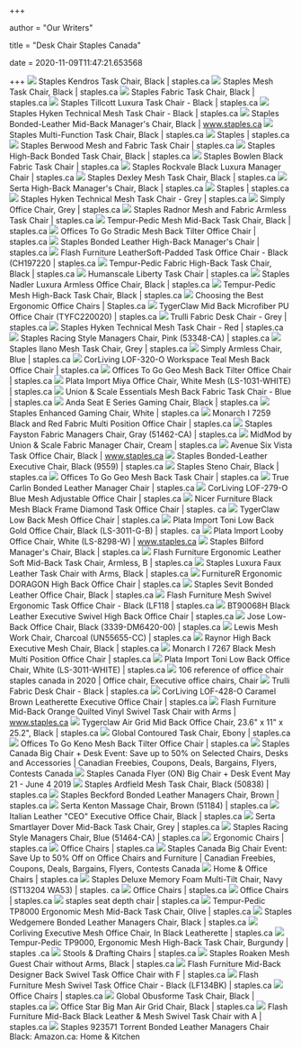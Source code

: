 +++
        
author = "Our Writers"
        
title = "Desk Chair Staples Canada"
        
date = 2020-11-09T11:47:21.653568
        
+++
[ ![](https://cdn.shopify.com/s/files/1/0036/4806/1509/products/59e3fd91dfae757fdfc8e92b70b9cf9834095a98_square388240_1.jpg?v=1601836226)](https://cdn.shopify.com/s/files/1/0036/4806/1509/products/59e3fd91dfae757fdfc8e92b70b9cf9834095a98_square388240_1.jpg?v=1601836226) Staples Kendros Task Chair, Black | staples.ca
[ ![](https://cdn.shopify.com/s/files/1/0036/4806/1509/products/28bd01dc27237d7c48d94809aef2ce9b57d71c54_square394403_1.jpg?v=1601836226)](https://cdn.shopify.com/s/files/1/0036/4806/1509/products/28bd01dc27237d7c48d94809aef2ce9b57d71c54_square394403_1.jpg?v=1601836226) Staples Mesh Task Chair, Black | staples.ca
[ ![](https://cdn.shopify.com/s/files/1/0036/4806/1509/products/811ebbbcebe9f3eec6868c0e9f4be9b689a5f783_square193149_1.jpg?v=1601835807)](https://cdn.shopify.com/s/files/1/0036/4806/1509/products/811ebbbcebe9f3eec6868c0e9f4be9b689a5f783_square193149_1.jpg?v=1601835807) Staples Fabric Task Chair, Black | staples.ca
[ ![](https://cdn.shopify.com/s/files/1/0036/4806/1509/products/62d996309c70993a89b7e2f4cc7e050961d8e759_square2883937_1_1000x.jpg?v=1601863321)](https://cdn.shopify.com/s/files/1/0036/4806/1509/products/62d996309c70993a89b7e2f4cc7e050961d8e759_square2883937_1_1000x.jpg?v=1601863321) Staples Tillcott Luxura Task Chair - Black | staples.ca
[ ![](https://cdn.shopify.com/s/files/1/0036/4806/1509/products/bed596147f3a452f1547cc0b7cc9852d1502b3a9_square990119_1.jpg?v=1601863509)](https://cdn.shopify.com/s/files/1/0036/4806/1509/products/bed596147f3a452f1547cc0b7cc9852d1502b3a9_square990119_1.jpg?v=1601863509) Staples Hyken Technical Mesh Task Chair - Black | staples.ca
[ ![](https://cdn.shopify.com/s/files/1/0036/4806/1509/products/s0422431_55851d07-2ca2-477a-9c8b-19ae364c3ce4.jpg?v=1582825964)](https://cdn.shopify.com/s/files/1/0036/4806/1509/products/s0422431_55851d07-2ca2-477a-9c8b-19ae364c3ce4.jpg?v=1582825964) Staples Bonded-Leather Mid-Back Manager's Chair, Black | www.staples.ca
[ ![](https://cdn.shopify.com/s/files/1/0036/4806/1509/products/5467137050674f22ba73a9b9df14a6038fcfad62_square748129_1.jpg?v=1601836227)](https://cdn.shopify.com/s/files/1/0036/4806/1509/products/5467137050674f22ba73a9b9df14a6038fcfad62_square748129_1.jpg?v=1601836227) Staples Multi-Function Task Chair, Black | staples.ca
[ ![](https://storage.googleapis.com/staplesassets/img/chair-guide/hon-black-task-chair.png)](https://storage.googleapis.com/staplesassets/img/chair-guide/hon-black-task-chair.png) Staples | staples.ca
[ ![](https://cdn.shopify.com/s/files/1/0036/4806/1509/products/bc3415ffcdbbbbef3afd8e33ee6d975d31c71369_square2837129_1.jpg?v=1601836219)](https://cdn.shopify.com/s/files/1/0036/4806/1509/products/bc3415ffcdbbbbef3afd8e33ee6d975d31c71369_square2837129_1.jpg?v=1601836219) Staples Berwood Mesh and Fabric Task Chair | staples.ca
[ ![](https://cdn.shopify.com/s/files/1/0036/4806/1509/products/e84ec2db0da31393a69ee4c8a8b0a930682fc40e_square320794_1.jpg?v=1601836222)](https://cdn.shopify.com/s/files/1/0036/4806/1509/products/e84ec2db0da31393a69ee4c8a8b0a930682fc40e_square320794_1.jpg?v=1601836222) Staples High-Back Bonded Task Chair, Black | staples.ca
[ ![](https://cdn.shopify.com/s/files/1/0036/4806/1509/products/95079cf728e7785ab181d50d3368aaf0e2ab84b7_square2883940_1_1000x.jpg?v=1601836330)](https://cdn.shopify.com/s/files/1/0036/4806/1509/products/95079cf728e7785ab181d50d3368aaf0e2ab84b7_square2883940_1_1000x.jpg?v=1601836330) Staples Bowlen Black Fabric Task Chair | staples.ca
[ ![](https://cdn.shopify.com/s/files/1/0036/4806/1509/products/97eb1652137a13741bc9e6aa7f5f779d17b2efe2_square2260347_1_1000x.jpg?v=1601836084)](https://cdn.shopify.com/s/files/1/0036/4806/1509/products/97eb1652137a13741bc9e6aa7f5f779d17b2efe2_square2260347_1_1000x.jpg?v=1601836084) Staples Rockvale Black Luxura Manager Chair | staples.ca
[ ![](https://cdn.shopify.com/s/files/1/0036/4806/1509/products/47fab702cd2bc28e81e22806de63d4f8ae0ba021_square2949742_1.jpg?v=1601862897)](https://cdn.shopify.com/s/files/1/0036/4806/1509/products/47fab702cd2bc28e81e22806de63d4f8ae0ba021_square2949742_1.jpg?v=1601862897) Staples Dexley Mesh Task Chair, Black | staples.ca
[ ![](https://cdn.shopify.com/s/files/1/0036/4806/1509/products/42a9bca0717d5092ccce0a912d3f7289fc138186_square327717_1_1000x1000@2x.jpg?v=1601863323)](https://cdn.shopify.com/s/files/1/0036/4806/1509/products/42a9bca0717d5092ccce0a912d3f7289fc138186_square327717_1_1000x1000@2x.jpg?v=1601863323) Serta High-Back Manager's Chair, Black | staples.ca
[ ![](https://storage.googleapis.com/staplesassets/img/chair-guide/computer-chair.jpg)](https://storage.googleapis.com/staplesassets/img/chair-guide/computer-chair.jpg) Staples | staples.ca
[ ![](https://cdn.shopify.com/s/files/1/0036/4806/1509/products/99cd06cea8cf08d73eae9e60a18998abecb8bf4d_square2909011_1.jpg?v=1601863512)](https://cdn.shopify.com/s/files/1/0036/4806/1509/products/99cd06cea8cf08d73eae9e60a18998abecb8bf4d_square2909011_1.jpg?v=1601863512) Staples Hyken Technical Mesh Task Chair - Grey | staples.ca
[ ![](https://cdn.shopify.com/s/files/1/0036/4806/1509/products/3ba41f9fd85176d7706aca4da55ea8fd6e8039e9_square2976886_1_1000x.jpg?v=1601857483)](https://cdn.shopify.com/s/files/1/0036/4806/1509/products/3ba41f9fd85176d7706aca4da55ea8fd6e8039e9_square2976886_1_1000x.jpg?v=1601857483) Simply Office Chair, Grey | staples.ca
[ ![](https://cdn.shopify.com/s/files/1/0036/4806/1509/products/1f8cff9d2d6c6c8adeb47c0b393fbbbd9135c7d4_square2724530_1.jpg?v=1601836038)](https://cdn.shopify.com/s/files/1/0036/4806/1509/products/1f8cff9d2d6c6c8adeb47c0b393fbbbd9135c7d4_square2724530_1.jpg?v=1601836038) Staples Radnor Mesh and Fabric Armless Task Chair | staples.ca
[ ![](https://cdn.shopify.com/s/files/1/0036/4806/1509/products/0aa941a603c346154dbdb069581fdb1f36b00077_square324599_1.jpg?v=1601836225)](https://cdn.shopify.com/s/files/1/0036/4806/1509/products/0aa941a603c346154dbdb069581fdb1f36b00077_square324599_1.jpg?v=1601836225) Tempur-Pedic Mesh Mid-Back Task Chair, Black | staples.ca
[ ![](https://cdn.shopify.com/s/files/1/0036/4806/1509/products/5846cb2462af1c596aa53d1347bc6e41db19be70_square997632_1.jpg?v=1601836114)](https://cdn.shopify.com/s/files/1/0036/4806/1509/products/5846cb2462af1c596aa53d1347bc6e41db19be70_square997632_1.jpg?v=1601836114) Offices To Go Stradic Mesh Back Tilter Office Chair | staples.ca
[ ![](https://cdn.shopify.com/s/files/1/0036/4806/1509/products/a66fca5e0f0d67c9784437cc9aa013438510c0ec_square906707_1.jpg?v=1601836292)](https://cdn.shopify.com/s/files/1/0036/4806/1509/products/a66fca5e0f0d67c9784437cc9aa013438510c0ec_square906707_1.jpg?v=1601836292) Staples Bonded Leather High-Back Manager's Chair | staples.ca
[ ![](https://cdn.shopify.com/s/files/1/0036/4806/1509/products/6be1ac925c49d2f4ab490876765138df9f3c1391_square2976097_1.jpg?v=1601857540)](https://cdn.shopify.com/s/files/1/0036/4806/1509/products/6be1ac925c49d2f4ab490876765138df9f3c1391_square2976097_1.jpg?v=1601857540) Flash Furniture LeatherSoft-Padded Task Office Chair - Black (CH197220 |  staples.ca
[ ![](https://cdn.shopify.com/s/files/1/0036/4806/1509/products/ea1d3500c8011996ae5a45e88110649f6d43fc78_square324022_1.jpg?v=1601836230)](https://cdn.shopify.com/s/files/1/0036/4806/1509/products/ea1d3500c8011996ae5a45e88110649f6d43fc78_square324022_1.jpg?v=1601836230) Tempur-Pedic Fabric High-Back Task Chair, Black | staples.ca
[ ![](https://cdn.shopify.com/s/files/1/0036/4806/1509/products/1150062663470f2e07573fb906e8d377e786bab3_square2971765_1.jpg?v=1601851020)](https://cdn.shopify.com/s/files/1/0036/4806/1509/products/1150062663470f2e07573fb906e8d377e786bab3_square2971765_1.jpg?v=1601851020) Humanscale Liberty Task Chair | staples.ca
[ ![](https://cdn.shopify.com/s/files/1/0036/4806/1509/products/23c23df33af233172392e6819ed03fd5ec910510_square1487781_1.jpg?v=1601863517)](https://cdn.shopify.com/s/files/1/0036/4806/1509/products/23c23df33af233172392e6819ed03fd5ec910510_square1487781_1.jpg?v=1601863517) Staples Nadler Luxura Armless Office Chair, Black | staples.ca
[ ![](https://cdn.shopify.com/s/files/1/0036/4806/1509/products/fdddc398cc620252cf28a90c5fceac4c660405fa_square324021_1.jpg?v=1601836231)](https://cdn.shopify.com/s/files/1/0036/4806/1509/products/fdddc398cc620252cf28a90c5fceac4c660405fa_square324021_1.jpg?v=1601836231) Tempur-Pedic Mesh High-Back Task Chair, Black | staples.ca
[ ![](https://images.ctfassets.net/2yd1b0rk61ek/76rea5e3GIxBW551OM29Za/2f6a81e91ecdd770412df2a6fe8312be/ergo-office-chair-hyken-black-task-chair-front.png)](https://images.ctfassets.net/2yd1b0rk61ek/76rea5e3GIxBW551OM29Za/2f6a81e91ecdd770412df2a6fe8312be/ergo-office-chair-hyken-black-task-chair-front.png) Choosing the Best Ergonomic Office Chairs | Staples.ca
[ ![](https://cdn.shopify.com/s/files/1/0036/4806/1509/products/ce101fed3ed8e62bfc92c401e59a4d983f43a05a_square2936347_1.jpg?v=1601836314)](https://cdn.shopify.com/s/files/1/0036/4806/1509/products/ce101fed3ed8e62bfc92c401e59a4d983f43a05a_square2936347_1.jpg?v=1601836314) TygerClaw Mid Back Microfiber PU Office Chair (TYFC220020) | staples.ca
[ ![](https://cdn.shopify.com/s/files/1/0036/4806/1509/products/25435ab6d645b69f01bddbc6aca7d90123c1f1e6_square2967071_1_1000x.jpg?v=1601862548)](https://cdn.shopify.com/s/files/1/0036/4806/1509/products/25435ab6d645b69f01bddbc6aca7d90123c1f1e6_square2967071_1_1000x.jpg?v=1601862548) Trulli Fabric Desk Chair - Grey | staples.ca
[ ![](https://cdn.shopify.com/s/files/1/0036/4806/1509/products/7296a19d66d8112bd7337c0dae57c0cca5ce7757_square2888298_1.jpg?v=1601863513)](https://cdn.shopify.com/s/files/1/0036/4806/1509/products/7296a19d66d8112bd7337c0dae57c0cca5ce7757_square2888298_1.jpg?v=1601863513) Staples Hyken Technical Mesh Task Chair - Red | staples.ca
[ ![](https://cdn.shopify.com/s/files/1/0036/4806/1509/products/9a864bdf5da05deaff3d801d0e1216071349919e_square2896921_1.jpg?v=1601863319)](https://cdn.shopify.com/s/files/1/0036/4806/1509/products/9a864bdf5da05deaff3d801d0e1216071349919e_square2896921_1.jpg?v=1601863319) Staples Racing Style Managers Chair, Pink (53348-CA) | staples.ca
[ ![](https://cdn.shopify.com/s/files/1/0036/4806/1509/products/65bac013bda0eaa5b056e9886460885d69e8813f_square2909008_1_1000x.jpg?v=1601836308)](https://cdn.shopify.com/s/files/1/0036/4806/1509/products/65bac013bda0eaa5b056e9886460885d69e8813f_square2909008_1_1000x.jpg?v=1601836308) Staples Ilano Mesh Task Chair, Grey | staples.ca
[ ![](https://cdn.shopify.com/s/files/1/0036/4806/1509/products/051431e96b31645bfc9bd44a9ee6bfc72478d32d_square2977041_1_1000x.jpg?v=1601852954)](https://cdn.shopify.com/s/files/1/0036/4806/1509/products/051431e96b31645bfc9bd44a9ee6bfc72478d32d_square2977041_1_1000x.jpg?v=1601852954) Simply Armless Chair, Blue | staples.ca
[ ![](https://cdn.shopify.com/s/files/1/0036/4806/1509/products/a55fe5626dab84bc92ce544b68a6d4cc03718eff_square1925357_1.jpg?v=1601863387)](https://cdn.shopify.com/s/files/1/0036/4806/1509/products/a55fe5626dab84bc92ce544b68a6d4cc03718eff_square1925357_1.jpg?v=1601863387) CorLiving LOF-320-O Workspace Teal Mesh Back Office Chair | staples.ca
[ ![](https://cdn.shopify.com/s/files/1/0036/4806/1509/products/7ea550947e0aefc6fd333354a50a87e64afc6231_square997631_1.jpg?v=1601836116)](https://cdn.shopify.com/s/files/1/0036/4806/1509/products/7ea550947e0aefc6fd333354a50a87e64afc6231_square997631_1.jpg?v=1601836116) Offices To Go Geo Mesh Back Tilter Office Chair | staples.ca
[ ![](https://cdn.shopify.com/s/files/1/0036/4806/1509/products/b5d21d7a7200dec5fc11b509a2a79e40b736ba28_square2791866_1.jpg?v=1601836210)](https://cdn.shopify.com/s/files/1/0036/4806/1509/products/b5d21d7a7200dec5fc11b509a2a79e40b736ba28_square2791866_1.jpg?v=1601836210) Plata Import Miya Office Chair, White Mesh (LS-1031-WHITE) | staples.ca
[ ![](https://cdn.shopify.com/s/files/1/0036/4806/1509/products/54f0cf73956c06b6274d311faecfdc32898ff52d_square2949745_1.jpg?v=1601862893)](https://cdn.shopify.com/s/files/1/0036/4806/1509/products/54f0cf73956c06b6274d311faecfdc32898ff52d_square2949745_1.jpg?v=1601862893) Union & Scale Essentials Mesh Back Fabric Task Chair - Blue | staples.ca
[ ![](https://cdn.shopify.com/s/files/1/0036/4806/1509/products/396b1b67dc6552a79e613d393648326cad357a73_square2956057_1.jpg?v=1601849979)](https://cdn.shopify.com/s/files/1/0036/4806/1509/products/396b1b67dc6552a79e613d393648326cad357a73_square2956057_1.jpg?v=1601849979) Anda Seat E Series Gaming Chair, Black | staples.ca
[ ![](https://cdn.shopify.com/s/files/1/0036/4806/1509/products/dda2a9987b41adebf7062b269e172abc617f21c9_square2883930_1_1000x.jpg?v=1601862957)](https://cdn.shopify.com/s/files/1/0036/4806/1509/products/dda2a9987b41adebf7062b269e172abc617f21c9_square2883930_1_1000x.jpg?v=1601862957) Staples Enhanced Gaming Chair, White | staples.ca
[ ![](https://cdn.shopify.com/s/files/1/0036/4806/1509/products/66c5815fc17589c5aa42f0ff1ec28bb0bd6711e2_square2873707_1.jpg?v=1601836222)](https://cdn.shopify.com/s/files/1/0036/4806/1509/products/66c5815fc17589c5aa42f0ff1ec28bb0bd6711e2_square2873707_1.jpg?v=1601836222) Monarch I 7259 Black and Red Fabric Multi Position Office Chair | staples.ca
[ ![](https://cdn.shopify.com/s/files/1/0036/4806/1509/products/b62942518b0a806a79225bb2195bc43583d734d5_square2719545_1.jpg?v=1601836145)](https://cdn.shopify.com/s/files/1/0036/4806/1509/products/b62942518b0a806a79225bb2195bc43583d734d5_square2719545_1.jpg?v=1601836145) Staples Fayston Fabric Managers Chair, Gray (51462-CA) | staples.ca
[ ![](https://cdn.shopify.com/s/files/1/0036/4806/1509/products/4b65a7e7666194942231f228221f36005d198703_square2949749_1_1000x.jpg?v=1601850186)](https://cdn.shopify.com/s/files/1/0036/4806/1509/products/4b65a7e7666194942231f228221f36005d198703_square2949749_1_1000x.jpg?v=1601850186) MidMod by Union & Scale Fabric Manager Chair, Cream | staples.ca
[ ![](https://cdn.shopify.com/s/files/1/0036/4806/1509/products/78ed7db10073e301932374db81d843f2f2a89c91_square1480337_1_1000x.jpg?v=1601863510)](https://cdn.shopify.com/s/files/1/0036/4806/1509/products/78ed7db10073e301932374db81d843f2f2a89c91_square1480337_1_1000x.jpg?v=1601863510) Avenue Six Vista Task Office Chair, Black | www.staples.ca
[ ![](https://cdn.shopify.com/s/files/1/0036/4806/1509/products/a8c1e687a5c8866f1b71d39e99517a281bbc5c62_square825029_1.jpg?v=1601836116)](https://cdn.shopify.com/s/files/1/0036/4806/1509/products/a8c1e687a5c8866f1b71d39e99517a281bbc5c62_square825029_1.jpg?v=1601836116) Staples Bonded-Leather Executive Chair, Black (9559) | staples.ca
[ ![](https://cdn.shopify.com/s/files/1/0036/4806/1509/products/3c1ba5dff2804fd2596066d2eaf59b56cfe35053_square611016_1.jpg?v=1601836224)](https://cdn.shopify.com/s/files/1/0036/4806/1509/products/3c1ba5dff2804fd2596066d2eaf59b56cfe35053_square611016_1.jpg?v=1601836224) Staples Steno Chair, Black | staples.ca
[ ![](https://cdn.shopify.com/s/files/1/0036/4806/1509/products/1ac81ba2a7bbf07b1c228213996fff6da348a53a_square997630_1.jpg?v=1601836115)](https://cdn.shopify.com/s/files/1/0036/4806/1509/products/1ac81ba2a7bbf07b1c228213996fff6da348a53a_square997630_1.jpg?v=1601836115) Offices To Go Geo Mesh Back Task Chair | staples.ca
[ ![](https://cdn.shopify.com/s/files/1/0036/4806/1509/products/9c4249c28551867b02ad7ee8a4ea50ce94d563b6_square2948609_1.jpg?v=1601849313)](https://cdn.shopify.com/s/files/1/0036/4806/1509/products/9c4249c28551867b02ad7ee8a4ea50ce94d563b6_square2948609_1.jpg?v=1601849313) True Carlin Bonded Leather Manager Chair | staples.ca
[ ![](https://cdn.shopify.com/s/files/1/0036/4806/1509/products/97f8068cda5d193297cae06e436da67517c12c70_square2938638_1.jpg?v=1601863153)](https://cdn.shopify.com/s/files/1/0036/4806/1509/products/97f8068cda5d193297cae06e436da67517c12c70_square2938638_1.jpg?v=1601863153) CorLiving LOF-279-O Blue Mesh Adjustable Office Chair | staples.ca
[ ![](https://cdn.shopify.com/s/files/1/0036/4806/1509/products/7ea77b6eb0cbf77f219f6ae628f2b2cc41fa6f91_square2944225_1.jpg?v=1601849820)](https://cdn.shopify.com/s/files/1/0036/4806/1509/products/7ea77b6eb0cbf77f219f6ae628f2b2cc41fa6f91_square2944225_1.jpg?v=1601849820) Nicer Furniture Black Mesh Black Frame Diamond Task Office Chair | staples. ca
[ ![](https://cdn.shopify.com/s/files/1/0036/4806/1509/products/872e4aa695acd09746be8fe2ce4ddb7d1ad59326_square2963469_1.jpg?v=1601849976)](https://cdn.shopify.com/s/files/1/0036/4806/1509/products/872e4aa695acd09746be8fe2ce4ddb7d1ad59326_square2963469_1.jpg?v=1601849976) TygerClaw Low Back Mesh Office Chair | staples.ca
[ ![](https://cdn.shopify.com/s/files/1/0036/4806/1509/products/461e54d9ef768b09a0441327290f1dc310ce5894_square2874100_1.jpg?v=1601863508)](https://cdn.shopify.com/s/files/1/0036/4806/1509/products/461e54d9ef768b09a0441327290f1dc310ce5894_square2874100_1.jpg?v=1601863508) Plata Import Toni Low Back Gold Office Chair, Black (LS-3011-G-B) | staples. ca
[ ![](https://cdn.shopify.com/s/files/1/0036/4806/1509/products/1f4f841be3936b2b3c0822a74a5b07316d1e4d3f_square2874105_1.jpg?v=1601863524)](https://cdn.shopify.com/s/files/1/0036/4806/1509/products/1f4f841be3936b2b3c0822a74a5b07316d1e4d3f_square2874105_1.jpg?v=1601863524) Plata Import Looby Office Chair, White (LS-8298-W) | www.staples.ca
[ ![](https://cdn.shopify.com/s/files/1/0036/4806/1509/products/67df3aa3447344d24f34e7cdd62833d532708789_square388248_1.jpg?v=1601836226)](https://cdn.shopify.com/s/files/1/0036/4806/1509/products/67df3aa3447344d24f34e7cdd62833d532708789_square388248_1.jpg?v=1601836226) Staples Bilford Manager's Chair, Black | staples.ca
[ ![](https://cdn.shopify.com/s/files/1/0036/4806/1509/products/59e9c47ef6d33113a08f3b013d3e58ef876bea7d_square200860_1_1000x.jpg?v=1601835886)](https://cdn.shopify.com/s/files/1/0036/4806/1509/products/59e9c47ef6d33113a08f3b013d3e58ef876bea7d_square200860_1_1000x.jpg?v=1601835886) Flash Furniture Ergonomic Leather Soft Mid-Back Task Chair, Armless, B |  staples.ca
[ ![](https://cdn.shopify.com/s/files/1/0036/4806/1509/products/baf4d75b04b90a20192ad04fb5e5bed45ca1a46e_square147115_1.jpg?v=1601835792)](https://cdn.shopify.com/s/files/1/0036/4806/1509/products/baf4d75b04b90a20192ad04fb5e5bed45ca1a46e_square147115_1.jpg?v=1601835792) Staples Luxura Faux Leather Task Chair with Arms, Black | staples.ca
[ ![](https://cdn.shopify.com/s/files/1/0036/4806/1509/products/672a97c7f7dca233b698de02af9ba63fe833ddb7_square2942829_1_1000x.jpg?v=1601836312)](https://cdn.shopify.com/s/files/1/0036/4806/1509/products/672a97c7f7dca233b698de02af9ba63fe833ddb7_square2942829_1_1000x.jpg?v=1601836312) FurnitureR Ergonomic DORAGON High Back Office Chair | staples.ca
[ ![](https://cdn.shopify.com/s/files/1/0036/4806/1509/products/16893317adeba2ff35505af396ef93e6343b3790_square2260348_1_1000x.jpg?v=1601836076)](https://cdn.shopify.com/s/files/1/0036/4806/1509/products/16893317adeba2ff35505af396ef93e6343b3790_square2260348_1_1000x.jpg?v=1601836076) Staples Sevit Bonded Leather Office Chair, Black | staples.ca
[ ![](https://cdn.shopify.com/s/files/1/0036/4806/1509/products/7718db42df5b15f5860052d84b31c186a956cfee_square2976060_1.jpg?v=1601857533)](https://cdn.shopify.com/s/files/1/0036/4806/1509/products/7718db42df5b15f5860052d84b31c186a956cfee_square2976060_1.jpg?v=1601857533) Flash Furniture Mesh Swivel Ergonomic Task Office Chair - Black (LF118 |  staples.ca
[ ![](https://cdn.shopify.com/s/files/1/0036/4806/1509/products/5faa364245fdde334f3216072ffd8a5501e567db_square1983668_1.jpg?v=1601862510)](https://cdn.shopify.com/s/files/1/0036/4806/1509/products/5faa364245fdde334f3216072ffd8a5501e567db_square1983668_1.jpg?v=1601862510) BT90068H Black Leather Executive Swivel High Back Office Chair | staples.ca
[ ![](https://cdn.shopify.com/s/files/1/0036/4806/1509/products/7bee2fef8a342690ab464ddc32d7c3c8e6cdd2a0_square2900078_1.jpg?v=1601836221)](https://cdn.shopify.com/s/files/1/0036/4806/1509/products/7bee2fef8a342690ab464ddc32d7c3c8e6cdd2a0_square2900078_1.jpg?v=1601836221) Jose Low-Back Office Chair, Black (3339-DM6420-00) | staples.ca
[ ![](https://cdn.shopify.com/s/files/1/0036/4806/1509/products/e60c27dc6b32ffd4ee2122f6c1ff582efa063f5d_square24383115_1.jpg?v=1601863519)](https://cdn.shopify.com/s/files/1/0036/4806/1509/products/e60c27dc6b32ffd4ee2122f6c1ff582efa063f5d_square24383115_1.jpg?v=1601863519) Lewis Mesh Work Chair, Charcoal (UN55655-CC) | staples.ca
[ ![](https://cdn.shopify.com/s/files/1/0036/4806/1509/products/031172eb084eec029d45713e935e209f6e446b9b_square2958157_1.jpg?v=1601850462)](https://cdn.shopify.com/s/files/1/0036/4806/1509/products/031172eb084eec029d45713e935e209f6e446b9b_square2958157_1.jpg?v=1601850462) Raynor High Back Executive Mesh Chair, Black | staples.ca
[ ![](https://cdn.shopify.com/s/files/1/0036/4806/1509/products/4108a8c11621f030e6e6588cf592a30266a7d02e_square2873708_1.jpg?v=1601836216)](https://cdn.shopify.com/s/files/1/0036/4806/1509/products/4108a8c11621f030e6e6588cf592a30266a7d02e_square2873708_1.jpg?v=1601836216) Monarch I 7267 Black Mesh Multi Position Office Chair | staples.ca
[ ![](https://cdn.shopify.com/s/files/1/0036/4806/1509/products/0469ca08c8d5ec34d09906d5f0ae5cbf842d7973_square2791864_1.jpg?v=1601863524)](https://cdn.shopify.com/s/files/1/0036/4806/1509/products/0469ca08c8d5ec34d09906d5f0ae5cbf842d7973_square2791864_1.jpg?v=1601863524) Plata Import Toni Low Back Office Chair, White (LS-3011-WHITE) | staples.ca
[ ![](https://i.pinimg.com/originals/9d/96/a3/9d96a3f2b497cad37bb32c2b79cce9d7.jpg)](https://i.pinimg.com/originals/9d/96/a3/9d96a3f2b497cad37bb32c2b79cce9d7.jpg) 106 reference of office chair staples canada in 2020 | Office chair,  Executive office chairs, Chair
[ ![](https://cdn.shopify.com/s/files/1/0036/4806/1509/products/5563ccf07a36b221966eaa3190765b813b50fa82_square2967072_1_1000x.jpg?v=1601862562)](https://cdn.shopify.com/s/files/1/0036/4806/1509/products/5563ccf07a36b221966eaa3190765b813b50fa82_square2967072_1_1000x.jpg?v=1601862562) Trulli Fabric Desk Chair - Black | staples.ca
[ ![](https://cdn.shopify.com/s/files/1/0036/4806/1509/products/4348a546d130950cb2f161c30bcdf8bc7e9e4681_square2938639_1.jpg?v=1601863320)](https://cdn.shopify.com/s/files/1/0036/4806/1509/products/4348a546d130950cb2f161c30bcdf8bc7e9e4681_square2938639_1.jpg?v=1601863320) CorLiving LOF-428-O Caramel Brown Leatherette Executive Office Chair |  staples.ca
[ ![](https://cdn.shopify.com/s/files/1/0036/4806/1509/products/m007262888_00dbeec5-20e9-48f9-be5d-93b3a75ce78e_1000x.jpg?v=1582364560)](https://cdn.shopify.com/s/files/1/0036/4806/1509/products/m007262888_00dbeec5-20e9-48f9-be5d-93b3a75ce78e_1000x.jpg?v=1582364560) Flash Furniture Mid-Back Orange Quilted Vinyl Swivel Task Chair with Arms |  www.staples.ca
[ ![](https://cdn.shopify.com/s/files/1/0036/4806/1509/products/64c1806322e362a41258fdcfd47f1a14d38968e1_square1925871_1.jpg?v=1601835813)](https://cdn.shopify.com/s/files/1/0036/4806/1509/products/64c1806322e362a41258fdcfd47f1a14d38968e1_square1925871_1.jpg?v=1601835813) Tygerclaw Air Grid Mid Back Office Chair, 23.6" x 11" x 25.2", Black |  staples.ca
[ ![](https://cdn.shopify.com/s/files/1/0036/4806/1509/products/7097225e5dc820a7c802474e0903ab7567902537_square567904_1.jpg?v=1601836313)](https://cdn.shopify.com/s/files/1/0036/4806/1509/products/7097225e5dc820a7c802474e0903ab7567902537_square567904_1.jpg?v=1601836313) Global Contoured Task Chair, Ebony | staples.ca
[ ![](https://cdn.shopify.com/s/files/1/0036/4806/1509/products/71ebf4366bb3f8eb3020fdd8cfff316ebefd9661_square997660_1.jpg?v=1601836118)](https://cdn.shopify.com/s/files/1/0036/4806/1509/products/71ebf4366bb3f8eb3020fdd8cfff316ebefd9661_square997660_1.jpg?v=1601836118) Offices To Go Keno Mesh Back Tilter Office Chair | staples.ca
[ ![](https://smartcanucks.ca/wp-content/uploads/2019/10/Screen-Shot-2019-10-30-at-9.23.08-AM.png)](https://smartcanucks.ca/wp-content/uploads/2019/10/Screen-Shot-2019-10-30-at-9.23.08-AM.png) Staples Canada Big Chair + Desk Event: Save up to 50% on Selected Chairs,  Desks and Accessories | Canadian Freebies, Coupons, Deals, Bargains,  Flyers, Contests Canada
[ ![](https://caflyers-kth6y12z269l5gk.netdna-ssl.com/flyers/staples-canada/on/big-chair-desk-event-may-21-2019/1.jpg)](https://caflyers-kth6y12z269l5gk.netdna-ssl.com/flyers/staples-canada/on/big-chair-desk-event-may-21-2019/1.jpg) Staples Canada Flyer (ON) Big Chair + Desk Event May 21 - June 4 2019
[ ![](https://cdn.shopify.com/s/files/1/0036/4806/1509/products/9cf249e31cb27bc9e6af70147d86244e29888399_square2934564_1.jpg?v=1601863506)](https://cdn.shopify.com/s/files/1/0036/4806/1509/products/9cf249e31cb27bc9e6af70147d86244e29888399_square2934564_1.jpg?v=1601863506) Staples Ardfield Mesh Task Chair, Black (50838) | staples.ca
[ ![](https://cdn.shopify.com/s/files/1/0036/4806/1509/products/de2b2b18126aea2b9fdb0c3b9f74dde14dcb5433_square2724544_1.jpg?v=1601850230)](https://cdn.shopify.com/s/files/1/0036/4806/1509/products/de2b2b18126aea2b9fdb0c3b9f74dde14dcb5433_square2724544_1.jpg?v=1601850230) Staples Beckford Bonded Leather Managers Chair, Brown | staples.ca
[ ![](https://cdn.shopify.com/s/files/1/0036/4806/1509/products/b8618142d907e135764bc4e0b10a1422f8d0dd3e_square2956958_1.jpg?v=1601862337)](https://cdn.shopify.com/s/files/1/0036/4806/1509/products/b8618142d907e135764bc4e0b10a1422f8d0dd3e_square2956958_1.jpg?v=1601862337) Serta Kenton Massage Chair, Brown (51184) | staples.ca
[ ![](https://cdn.shopify.com/s/files/1/0036/4806/1509/products/84d4088f41830c7ca773ba79f848c75ed9972430_square2106015_1.jpg?v=1601847028)](https://cdn.shopify.com/s/files/1/0036/4806/1509/products/84d4088f41830c7ca773ba79f848c75ed9972430_square2106015_1.jpg?v=1601847028) Italian Leather "CEO" Executive Office Chair, Black | staples.ca
[ ![](https://cdn.shopify.com/s/files/1/0036/4806/1509/products/e0153a3b3aee27f208c7d2ca78f833f3c403a391_square2928707_1.jpg?v=1601836232)](https://cdn.shopify.com/s/files/1/0036/4806/1509/products/e0153a3b3aee27f208c7d2ca78f833f3c403a391_square2928707_1.jpg?v=1601836232) Serta Smartlayer Dover Mid-Back Task Chair, Grey | staples.ca
[ ![](https://cdn.shopify.com/s/files/1/0036/4806/1509/products/5abdc1e2dd5f3a4d1dc5985574fb9ce818df35b8_square2710764_1.jpg?v=1601863323)](https://cdn.shopify.com/s/files/1/0036/4806/1509/products/5abdc1e2dd5f3a4d1dc5985574fb9ce818df35b8_square2710764_1.jpg?v=1601863323) Staples Racing Style Managers Chair, Blue (51464-CA) | staples.ca
[ ![](https://cdn.shopify.com/s/files/1/0036/4806/1509/products/3800f50313f8c791474d6fd8a6cb2c5164e18228_square1977866_1.jpg?v=1601835813)](https://cdn.shopify.com/s/files/1/0036/4806/1509/products/3800f50313f8c791474d6fd8a6cb2c5164e18228_square1977866_1.jpg?v=1601835813) Ergonomic Chairs | staples.ca
[ ![](https://cdn.shopify.com/s/files/1/0036/4806/1509/files/logo-english_300x@2x.png?v=889044203346216212)](https://cdn.shopify.com/s/files/1/0036/4806/1509/files/logo-english_300x@2x.png?v=889044203346216212) Office Chairs | staples.ca
[ ![](https://smartcanucks.ca/wp-content/uploads/2017/05/Screen-Shot-2017-05-17-at-10.22.17-AM.png)](https://smartcanucks.ca/wp-content/uploads/2017/05/Screen-Shot-2017-05-17-at-10.22.17-AM.png) Staples Canada Big Chair Event: Save Up to 50% Off on Office Chairs and  Furniture | Canadian Freebies, Coupons, Deals, Bargains, Flyers, Contests  Canada
[ ![](https://cdn.shopify.com/s/files/1/0036/4806/1509/products/e0451c84290e230955d3f976263fc68b0b8f4379_square2796091_1.jpg?v=1601863148)](https://cdn.shopify.com/s/files/1/0036/4806/1509/products/e0451c84290e230955d3f976263fc68b0b8f4379_square2796091_1.jpg?v=1601863148) Home & Office Chairs | staples.ca
[ ![](https://cdn.shopify.com/s/files/1/0036/4806/1509/products/a73c80afaf78ee8b5e93f9dbbeb7a1c38c0a3389_square2845667_1.jpg?v=1601836206)](https://cdn.shopify.com/s/files/1/0036/4806/1509/products/a73c80afaf78ee8b5e93f9dbbeb7a1c38c0a3389_square2845667_1.jpg?v=1601836206) Staples Deluxe Memory Foam Multi-Tilt Chair, Navy (ST13204 WA53) | staples. ca
[ ![](https://cdn.shopify.com/s/files/1/0036/4806/1509/products/fc123a32009d8fabf74292109f2edd7ee3ae5309_square2977040_1.jpg?v=1601852960)](https://cdn.shopify.com/s/files/1/0036/4806/1509/products/fc123a32009d8fabf74292109f2edd7ee3ae5309_square2977040_1.jpg?v=1601852960) Office Chairs | staples.ca
[ ![](https://cdn.shopify.com/s/files/1/0036/4806/1509/products/94b4896b5b1812846ae8086a1140236752504a2e_square24419911_1.jpg?v=1601862882)](https://cdn.shopify.com/s/files/1/0036/4806/1509/products/94b4896b5b1812846ae8086a1140236752504a2e_square24419911_1.jpg?v=1601862882) Office Chairs | staples.ca
[ ![](https://cdn.shopify.com/s/files/1/0036/4806/1509/products/244e348336a0eac350b9a345950983f2e9fda8a4_square825030_1.jpg?v=1601836116)](https://cdn.shopify.com/s/files/1/0036/4806/1509/products/244e348336a0eac350b9a345950983f2e9fda8a4_square825030_1.jpg?v=1601836116) staples seat depth chair | staples.ca
[ ![](https://cdn.shopify.com/s/files/1/0036/4806/1509/products/cad58a7a12b9312c5bcbc869ace7b577ca70d0df_square783246_1.jpg?v=1601863339)](https://cdn.shopify.com/s/files/1/0036/4806/1509/products/cad58a7a12b9312c5bcbc869ace7b577ca70d0df_square783246_1.jpg?v=1601863339) Tempur-Pedic TP8000 Ergonomic Mesh Mid-Back Task Chair, Olive | staples.ca
[ ![](https://cdn.shopify.com/s/files/1/0036/4806/1509/products/ac1657abe006660d6d0de9e8f72495d3cd529ebb_square2949743_1.jpg?v=1601850524)](https://cdn.shopify.com/s/files/1/0036/4806/1509/products/ac1657abe006660d6d0de9e8f72495d3cd529ebb_square2949743_1.jpg?v=1601850524) Staples Wedgemere Bonded Leather Managers Chair, Black | staples.ca
[ ![](https://cdn.shopify.com/s/files/1/0036/4806/1509/products/7998b0009675c3c86108b16b0f79c0d3c8f1e7c3_square1031183_1.jpg?v=1601835610)](https://cdn.shopify.com/s/files/1/0036/4806/1509/products/7998b0009675c3c86108b16b0f79c0d3c8f1e7c3_square1031183_1.jpg?v=1601835610) Corliving Executive Mesh Office Chair, In Black Leatherette | staples.ca
[ ![](https://cdn.shopify.com/s/files/1/0036/4806/1509/products/9b1d6e9edebe946c7af1a01e955bbaf698329fb6_square783341_1.jpg?v=1601863319)](https://cdn.shopify.com/s/files/1/0036/4806/1509/products/9b1d6e9edebe946c7af1a01e955bbaf698329fb6_square783341_1.jpg?v=1601863319) Tempur-Pedic TP9000, Ergonomic Mesh High-Back Task Chair, Burgundy | staples .ca
[ ![](https://cdn.shopify.com/s/files/1/0036/4806/1509/products/9dbb7ff0e239ec59b75c8d1841e82a60425eefa9_square2262751_1.jpg?v=1601836091)](https://cdn.shopify.com/s/files/1/0036/4806/1509/products/9dbb7ff0e239ec59b75c8d1841e82a60425eefa9_square2262751_1.jpg?v=1601836091) Stools & Drafting Chairs | staples.ca
[ ![](https://cdn.shopify.com/s/files/1/0036/4806/1509/products/425c86c2b00a449cd00ce8d1e23c56009c331bca_square204115_1.jpg?v=1601835936)](https://cdn.shopify.com/s/files/1/0036/4806/1509/products/425c86c2b00a449cd00ce8d1e23c56009c331bca_square204115_1.jpg?v=1601835936) Staples Roaken Mesh Guest Chair without Arms, Black | staples.ca
[ ![](https://cdn.shopify.com/s/files/1/0036/4806/1509/products/7c5d2f4d951d0c0e7d8e493953ffcf56f3dc16f3_square257448_1.jpg?v=1601835957)](https://cdn.shopify.com/s/files/1/0036/4806/1509/products/7c5d2f4d951d0c0e7d8e493953ffcf56f3dc16f3_square257448_1.jpg?v=1601835957) Flash Furniture Mid-Back Designer Back Swivel Task Office Chair with F |  staples.ca
[ ![](https://cdn.shopify.com/s/files/1/0036/4806/1509/products/ce9421fff2abbb35f292b595d209149e6489f056_square2976064_1.jpg?v=1601857536)](https://cdn.shopify.com/s/files/1/0036/4806/1509/products/ce9421fff2abbb35f292b595d209149e6489f056_square2976064_1.jpg?v=1601857536) Flash Furniture Mesh Swivel Task Office Chair - Black (LF134BK) | staples.ca
[ ![](https://cdn.shopify.com/s/files/1/0036/4806/1509/products/7f3c8ee28d12cdcd3b27e2e552b87f4067e20b4c_square1867850_1.jpg?v=1601835960)](https://cdn.shopify.com/s/files/1/0036/4806/1509/products/7f3c8ee28d12cdcd3b27e2e552b87f4067e20b4c_square1867850_1.jpg?v=1601835960) Office Chairs | staples.ca
[ ![](https://cdn.shopify.com/s/files/1/0036/4806/1509/products/ddb4234481309810272245a1921ab5439eff649f_square889294_1.jpg?v=1601836290)](https://cdn.shopify.com/s/files/1/0036/4806/1509/products/ddb4234481309810272245a1921ab5439eff649f_square889294_1.jpg?v=1601836290) Global Obusforme Task Chair, Black | staples.ca
[ ![](https://cdn.shopify.com/s/files/1/0036/4806/1509/products/c204ed96cd23c7f246f7e41ea9a736a971a654bb_square738031_1.jpg?v=1601836221)](https://cdn.shopify.com/s/files/1/0036/4806/1509/products/c204ed96cd23c7f246f7e41ea9a736a971a654bb_square738031_1.jpg?v=1601836221) Office Star Big Man Air Grid Chair, Black | staples.ca
[ ![](https://cdn.shopify.com/s/files/1/0036/4806/1509/products/bb88d35bb307ec6982decc802062f86e5e08195d_square1240873_1.jpg?v=1601835745)](https://cdn.shopify.com/s/files/1/0036/4806/1509/products/bb88d35bb307ec6982decc802062f86e5e08195d_square1240873_1.jpg?v=1601835745) Flash Furniture Mid-Back Black Leather & Mesh Swivel Task Chair with A |  staples.ca
[ ![](https://images-na.ssl-images-amazon.com/images/I/51Sk4FJfHQL._AC_SY355_.jpg)](https://images-na.ssl-images-amazon.com/images/I/51Sk4FJfHQL._AC_SY355_.jpg) Staples 923571 Torrent Bonded Leather Managers Chair Black: Amazon.ca: Home  & Kitchen
